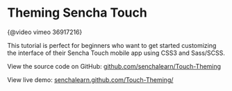 # Theming Sencha Touch

{@video vimeo 36917216}

This tutorial is perfect for beginners who want to get started customizing the interface of their Sencha Touch mobile
app using CSS3 and Sass/SCSS.

View the source code on GitHub: <a href="http://github.com/senchalearn/Touch-Theming">github.com/senchalearn/Touch-Theming</a>

View live demo: <a href="http://senchalearn.github.com/Touch-Theming/">senchalearn.github.com/Touch-Theming/</a>
